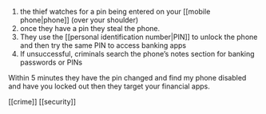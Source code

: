1. the thief watches for a pin being entered on your [[mobile phone|phone]] (over your shoulder) 
2. once they have a pin they steal the phone.
3. They use the [[personal identification number|PIN]] to unlock the phone and then try the same PIN to access banking apps
4. If unsuccessful, criminals search the phone’s notes section for banking passwords or PINs

Within 5 minutes they have the pin changed and find my phone disabled and have you locked out then they target your financial apps.

[[crime]]
[[security]]